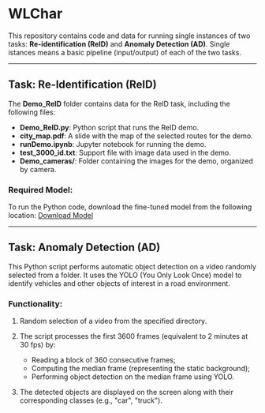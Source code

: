 
# WLChar

This repository contains code and data for running single instances of two tasks: **Re-identification (ReID)** and **Anomaly Detection (AD)**.
Single istances means a basic pipeline (input/output) of each of the two tasks. 

---

## Task: **Re-Identification (ReID)**
The **Demo_ReID** folder contains data for the ReID task, including the following files:

- **Demo_ReID.py**: Python script that runs the ReID demo.
- **city_map.pdf**: A slide with the map of the selected routes for the demo.
- **runDemo.ipynb**: Jupyter notebook for running the demo.
- **test_3000_id.txt**: Support file with image data used in the demo.
- **Demo_cameras/**: Folder containing the images for the demo, organized by camera.

### Required Model:
To run the Python code, download the fine-tuned model from the following location:
[Download Model](https://drive.google.com/file/d/1qpcHKMnlRv7NbKCro2ls5v2p0HqHitTm/view?usp=drive_link)

---

## Task: **Anomaly Detection (AD)**
This Python script performs automatic object detection on a video randomly selected from a folder.
It uses the YOLO (You Only Look Once) model to identify vehicles and other objects of interest in a road environment.
### Functionality:

1. Random selection of a video from the specified directory.
2. The script processes the first 3600 frames (equivalent to 2 minutes at 30 fps) by:

   * Reading a block of 360 consecutive frames;
   * Computing the median frame (representing the static background);
   * Performing object detection on the median frame using YOLO.
3. The detected objects are displayed on the screen along with their corresponding classes (e.g., "car", "truck").
